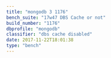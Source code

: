 ```yaml
---
title: "mongodb 3 1176"
bench_suite: "17w47 DBS Cache or not"
build_number: "1176"
dbprofile: "mongodb"
classifier: "dbs cache disabled"
date: 2017-11-22T18:01:38
type: "bench"
---
```

